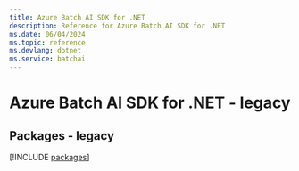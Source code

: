 ```yaml
---
title: Azure Batch AI SDK for .NET
description: Reference for Azure Batch AI SDK for .NET
ms.date: 06/04/2024
ms.topic: reference
ms.devlang: dotnet
ms.service: batchai
---
```

# Azure Batch AI SDK for .NET - legacy
## Packages - legacy
[!INCLUDE [packages](batch-ai-index.md)]